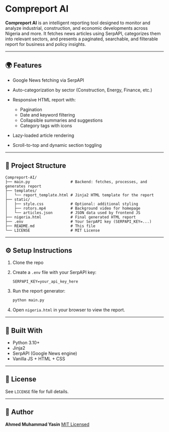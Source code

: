 # Compreport AI

**Compreport AI** is an intelligent reporting tool designed to monitor and analyze industrial, construction, and economic developments across Nigeria and more. It fetches news articles using SerpAPI, categorizes them into relevant sectors, and presents a paginated, searchable, and filterable report for business and policy insights.

---

## 🌍 Features

* Google News fetching via SerpAPI
* Auto-categorization by sector (Construction, Energy, Finance, etc.)
* Responsive HTML report with:

  * Pagination
  * Date and keyword filtering
  * Collapsible summaries and suggestions
  * Category tags with icons
* Lazy-loaded article rendering
* Scroll-to-top and dynamic section toggling

---

## 📁 Project Structure

```
Compreport-AI/
├── main.py                  # Backend: fetches, processes, and generates report
├── templates/
│   └── report_template.html # Jinja2 HTML template for the report
├── static/
│   ├── style.css            # Optional: additional styling
│   ├── rotors.mp4           # Background video for homepage
│   └── articles.json        # JSON data used by frontend JS
├── nigeria.html             # Final generated HTML report
├── .env                     # Your SerpAPI key (SERPAPI_KEY=...)
├── README.md                # This file
└── LICENSE                  # MIT License
```

---

## ⚙️ Setup Instructions

1. Clone the repo
2. Create a `.env` file with your SerpAPI key:

   ```
   SERPAPI_KEY=your_api_key_here
   ```
3. Run the report generator:

   ```bash
   python main.py
   ```
4. Open `nigeria.html` in your browser to view the report.

---

## 🧠 Built With

* Python 3.10+
* Jinja2
* SerpAPI (Google News engine)
* Vanilla JS + HTML + CSS

---

## 📜 License

See `LICENSE` file for full details.

---

## 🙋 Author

**Ahmed Muhammad Yasin**
[MIT Licensed](./LICENSE)
